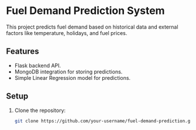 # Fuel Demand Prediction System

This project predicts fuel demand based on historical data and external factors like temperature, holidays, and fuel prices.

## Features
- Flask backend API.
- MongoDB integration for storing predictions.
- Simple Linear Regression model for predictions.

## Setup
1. Clone the repository:
   ```bash
   git clone https://github.com/your-username/fuel-demand-prediction.git